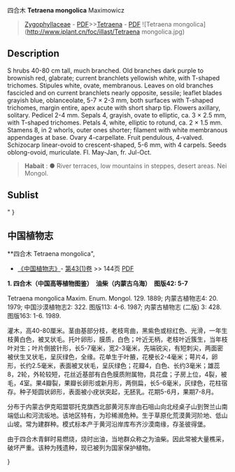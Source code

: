 四合木  **Tetraena mongolica** Maximowicz

> [Zygophyllaceae](http://www.iplant.cn/info/Zygophyllaceae?t=foc) - [PDF](http://www.iplant.cn/foc/pdf/Zygophyllaceae.pdf)>>[Tetraena](http://www.iplant.cn/info/Tetraena?t=foc) - [PDF](http://www.iplant.cn/foc/pdf/Tetraena.pdf)
![Tetraena mongolica](http://www.iplant.cn/foc/illast/Tetraena mongolica.jpg)

## Description

S hrubs 40-80 cm tall, much branched. Old branches dark purple to brownish red, glabrate; current branchlets yellowish white, with T-shaped trichomes. Stipules white, ovate, membranous. Leaves on old branches fascicled and on current branchlets nearly opposite, sessile; leaflet blades grayish blue, oblanceolate, 5-7 × 2-3 mm, both surfaces with T-shaped trichomes, margin entire, apex acute with short sharp tip. Flowers axillary, solitary. Pedicel 2-4 mm. Sepals 4, grayish, ovate to elliptic, ca. 3 × 2.5 mm, with T-shaped trichomes. Petals 4, white, elliptic to rotund, ca. 2 × 1.5 mm. Stamens 8, in 2 whorls, outer ones shorter; filament with white membranous appendages at base. Ovary 4-carpellate. Fruit pendulous, 4-valved. Schizocarp linear-ovoid to crescent-shaped, 5-6 mm, with 4 carpels. Seeds oblong-ovoid, muriculate. Fl. May-Jan, fr. Jul-Oct.

> **Habait** : 
>●  River terraces, low mountains in steppes, desert areas. Nei Mongol.


## Sublist
"
}
## 中国植物志


**四合木 Tetraena mongolica",


* [《中国植物志》](http://www.iplant.cn/frps)- [第43(1)卷](http://www.iplant.cn/frps/vol/43(1)) >> 144页 [PDF](http://www.iplant.cn/frps/pdf/43(1)/144a.PDF)

**1. 四合木（中国高等植物图鉴）　油柴（内蒙古乌海）　图版42: 5-7**

Tetraena mongolica Maxim. Enum. Mongol. 129. 1889; 内蒙古植物志4: 20. 1979; 中国沙漠植物志2: 322. 图版113: 4-6. 1987; 内蒙古植物志 (二版) 3: 428. 图版163: 1-6. 1989.

灌木，高40-80厘米。茎由基部分枝，老枝弯曲，黑紫色或棕红色、光滑，一年生枝黄白色，被叉状毛。托叶卵形，膜质，白色；叶近无柄，老枝叶近簇生，当年枝叶对生；叶片倒披针形，长5-7毫米，宽2-3毫米，先端锐尖，有短刺尖，两面密被伏生叉状毛，呈灰绿色，全缘。花单生于叶腋，花梗长2-4毫米；萼片4，卵形，长约2.5毫米，表面被叉状毛，呈灰绿色；花瓣4，白色、长约3毫米；雄蕊8，2轮，外轮较短，花丝近基部有白色膜质附属物，具花盘；子房上位，4裂，被毛，4室。果4瓣裂，果瓣长卵形或新月形，两侧扁，长5-6毫米，灰绿色，花柱宿存。种子矩圆状卵形，表面被小疣状突起，无胚乳。花期5-6月，果期7-8月。

分布于内蒙古伊克昭盟鄂托克旗西北部黄河东岸由石咀山向北经桌子山到贺兰山南端低山和河流坂地。该地区特有，为珍稀濒危种。生于草原化荒漠黄河阶地、低山山坡。常为建群种。模式标本产于黄河沿岸库布齐沙漠南缘，存圣彼得堡。

由于四合木青鲜时易燃烧，烧时出油，当地群众称之为油柴。因此常被大量樵采，破坏严重。该种为残遗种，现已被列为国家保护植物。


}
